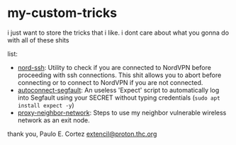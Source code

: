 # my-custom-tricks
i just want to store the tricks that i like. i dont care about what you gonna do with all of these shits

list:
- [nord-ssh](https://github.com/extencil/my-custom-tricks/blob/main/nord-ssh.bash): Utility to check if you are connected to NordVPN before proceeding with ssh connections. This shit allows you to abort before connecting or to connect to NordVPN if you are not connected.
- [autoconnect-segfault](https://github.com/extencil/my-custom-tricks/blob/main/autoconnect-segfault.expect): An useless 'Expect' script to automatically log into Segfault using your SECRET without typing credentials (`sudo apt install expect -y`)
- [proxy-neighbor-network](https://github.com/extencil/my-custom-tricks/blob/main/proxy-neighbor-network.md): Steps to use my neighbor vulnerable wireless network as an exit node.

thank you,
Paulo E. Cortez <extencil@proton.thc.org>
